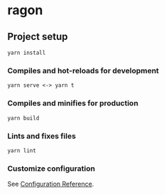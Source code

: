 # ragon

## Project setup
```
yarn install
```

### Compiles and hot-reloads for development
```
yarn serve <-> yarn t
```

### Compiles and minifies for production
```
yarn build
```

### Lints and fixes files
```
yarn lint
```

### Customize configuration
See [Configuration Reference](https://cli.vuejs.org/config/).
